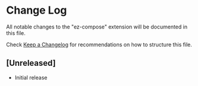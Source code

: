 # Change Log

All notable changes to the "ez-compose" extension will be documented in this file.

Check [Keep a Changelog](http://keepachangelog.com/) for recommendations on how to structure this file.

## [Unreleased]

- Initial release